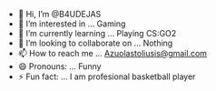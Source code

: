 - 👋 Hi, I’m @B4UDEJAS
- 👀 I’m interested in ... Gaming
- 🌱 I’m currently learning ... Playing CS:GO2
- 💞️ I’m looking to collaborate on ... Nothing
- 📫 How to reach me ... Azuolastoliusis@gmail.com
- 😄 Pronouns: ... Funny
- ⚡ Fun fact: ... I am profesional basketball player

<!---
B4UDEJAS/B4UDEJAS is a ✨ special ✨ repository because its `README.md` (this file) appears on your GitHub profile.
You can click the Preview link to take a look at your changes.
--->
